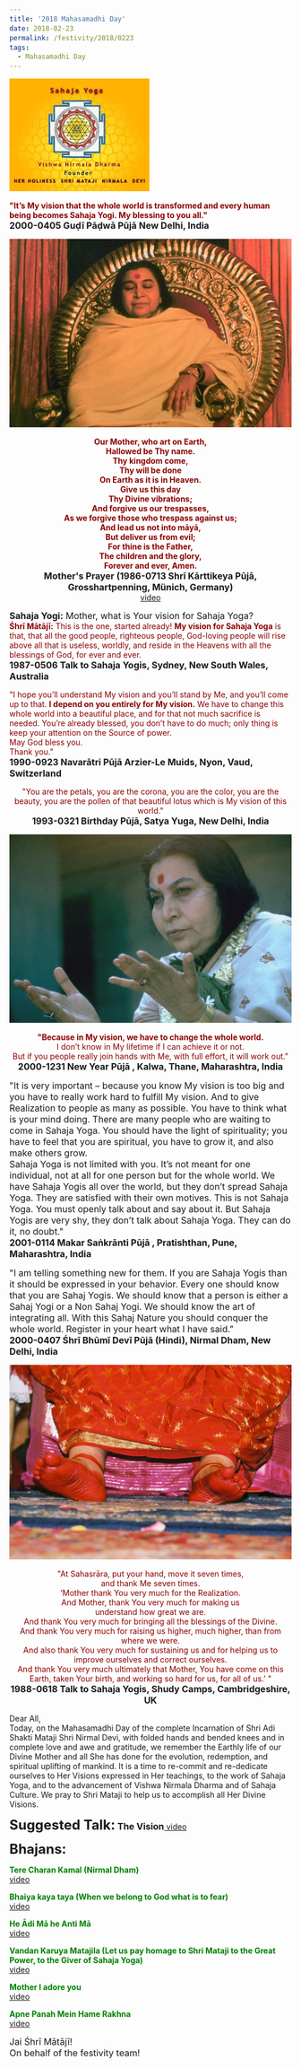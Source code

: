```yaml
---
title: '2018 Mahasamadhi Day'
date: 2018-02-23
permalink: /festivity/2018/0223
tags:
  - Mahasamadhi Day
---
```


![PICTURE 1](/images/image1.png)

<p>
<font color="DarkRed"><b>"It’s My vision that the whole world is transformed and every human being becomes Sahaja Yogi.
My blessing to you all."</b></font><br>
<font size="+0"><b>2000-0405 Guḍī Pāḍwā Pūjā  New Delhi, India</b></font>
</p>

<div style="text-align: center"><img src="/images/image322.png" /></div>

<p style="text-align:center;">
<font color="DarkRed"><b>Our Mother, who art on Earth,<br>	
Hallowed be Thy name.<br>
Thy kingdom come,<br>
Thy will be done<br>
On Earth as it is in Heaven.<br>
Give us this day<br>
Thy Divine vibrations;<br>
And forgive us our trespasses,<br>
As we forgive those who trespass against us;<br>
And lead us not into māyā,<br>
But deliver us from evil;<br>
For thine is the Father,<br>
The children and the glory,<br>
Forever and ever, Amen.</b></font><br>
<font size="+0"><b>Mother's Prayer (1986-0713 Shrī Kārttikeya Pūjā, Grosshartpenning, Münich, Germany)</b></font><br>
<a href="https://seven-teams.github.io/Videos_Links.html">video</a>
</p>

<p>
<font size="+0"><b>Sahaja Yogi:</b> Mother, what is Your vision for Sahaja Yoga?</font><br>
<font color="DarkRed"><b>Śhrī Mātājī:</b> This is the one, started already! <b>My vision for Sahaja Yoga</b> is that, that all the good people, righteous people, God-loving people will rise above all that is useless, worldly, and reside in the Heavens with all the blessings of God, for ever and ever.</font><br>
<font size="+0"><b>1987-0506 Talk to Sahaja Yogis,  Sydney, New South Wales, Australia</b></font>
</p>

<p>
<font color="DarkRed">"I hope you’ll understand My vision and you’ll stand by Me, and you’ll come up to that. <b>I depend on you entirely for My vision.</b> We have to change this whole world into a beautiful place, and for that not much sacrifice is needed. You’re already blessed, you don’t have to do much; only thing is keep your attention on the Source of power.<br>
May God bless you.<br>
Thank you."</font><br>
<font size="+0"><b>1990-0923 Navarātri Pūjā Arzier-Le Muids, Nyon, Vaud, Switzerland</b></font>
</p>

<p style="text-align:center;">
<font color="DarkRed">"You are the petals, you are the corona, you are the color, you are the beauty, you are the pollen of that beautiful lotus which is My vision of this world."</font><br>
<font size="+0"><b>1993-0321 Birthday Pūjā, Satya Yuga, New Delhi, India</b></font>
</p>

<div style="text-align: center"><img src="/images/image323.png" /></div>

<p style="text-align:center;">
<font color="DarkRed"><b>"Because in My vision, we have to change the whole world.</b><br>
I don’t know in My lifetime if I can achieve it or not.<br>
But if you people really join hands with Me, with full effort, it will work out."</font><br>
<font size="+0"><b>2000-1231 New Year Pūjā , Kalwa, Thane, Maharashtra, India</b></font>
</p>

<p>
<font size="+0">"It is very important – because you know My vision is too big and you have to really work hard to fulfill My vision. And to give Realization to people as many as possible. You have to think what is your mind doing. There are many people who are waiting to come in Sahaja Yoga. You should have the light of spirituality; you have to feel that you are spiritual, you have to grow it, and also make others grow.<br>
Sahaja Yoga is not limited with you. It’s not meant for one individual, not at all for one person but for the whole world. We have Sahaja Yogis all over the world, but they don’t spread Sahaja Yoga. They are satisfied with their own motives. This is not Sahaja Yoga. You must openly talk about and say about it. But Sahaja Yogis are very shy, they don’t talk about Sahaja Yoga. They can do it, no doubt."</font><br>
<font size="+0"><b>2001-0114 Makar Saṅkrānti Pūjā , Pratishthan, Pune, Maharashtra, India</b></font>
</p>

<p>
<font size="+0">"I am telling something new for them. If you are Sahaja Yogis than it should be expressed in your behavior. Every one should know that you are Sahaj Yogis. We should know that a person is either a Sahaj Yogi or a Non Sahaj Yogi. We should know the art of integrating all. With this Sahaj Nature you should conquer the whole world. Register in your heart what I have said."</font><br>
<font size="+0"><b>2000-0407 Śhrī Bhūmī Devī Pūjā (Hindi), Nirmal Dham, New Delhi, India</b></font>
</p>

<div style="text-align: center"><img src="/images/image324.png" /></div>

<p style="text-align:center;">
<font color="DarkRed">"At Sahasrāra, put your hand, move it seven times,<br>
and thank Me seven times.<br>
‘Mother thank You very much for the Realization.<br>
And Mother, thank You very much for making us<br>
understand how great we are.<br>
And thank You very much for bringing all the blessings of the Divine.<br>
And thank You very much for raising us higher, much higher, than from where we were.<br>
And also thank You very much for sustaining us and for helping us to improve ourselves and correct ourselves.<br> 
And thank You very much ultimately that Mother, You have come on this Earth, taken Your birth, and working so hard for us, for all of us.’ "</font><br>
<font size="+0"><b>1988-0618 Talk to Sahaja Yogis, Shudy Camps, Cambridgeshire, UK</b></font>
</p>

<p>
Dear All,<br>
Today, on the Mahasamadhi Day of the complete Incarnation of Shri Adi Shakti Mataji Shri Nirmal Devi, with folded hands and bended knees and in complete love and awe and gratitude, we remember the Earthly life of our Divine Mother and all She has done for the evolution, redemption, and spiritual uplifting of mankind.
It is a time to re-commit and re-dedicate ourselves to Her Visions expressed in Her teachings, to the work of Sahaja Yoga, and to the advancement of Vishwa Nirmala Dharma and of Sahaja Culture.  We  pray to Shri Mataji to help us to accomplish all Her Divine Visions.<br>
</p>

<font size="+2"><b>Suggested Talk:</b></font>
<font size="+0"><b>The Vision</b></font><a href="http://vimeo.com/27320205"> video</a><br>

<font size="+2"><b>Bhajans:</b></font>

<p>
<font color="green"><b>Tere Charan Kamal (Nirmal Dham)</b></font><br>
<a href="https://www.youtube.com/watch?v=mKrVNKlY7Hg">video</a> 
</p>

<p>
<font color="green"><b>Bhaiya kaya taya (When we belong to God what is to fear)</b></font><br>
<a href="https://www.youtube.com/watch?v=47fMsue7fs8">video</a>
</p>

<p>
<font color="green"><b>He Ādi Mā he Anti Mā</b></font><br>
<a href="https://www.youtube.com/watch?v=7xjFWTP_110">video</a> 
</p>

<p>
<font color="green"><b>Vandan Karuya Matajila (Let us pay homage to Shri Mataji to the Great Power, to the Giver of Sahaja Yoga)</b></font><br>
<a href="https://www.youtube.com/watch?v=ybCnMcQi2ZQ">video</a> 
</p>

<p>
<font color="green"><b>Mother I adore you</b></font><br>
<a href="https://www.youtube.com/watch?v=LsWaC7NktHA&list=PLuAVZW42aaCnQ3JW90xymBbcyS-gt6SE1&index=10">video</a>
</p>

<p>
<font color="green"><b>Apne Panah Mein Hame Rakhna</b></font><br>
<a href="https://www.youtube.com/watch?v=1zzMwHijwI0">video</a> 
</p>


<p>
<font size="+0">Jai Śhrī Mātājī!<br>
On behalf of the festivity team!</font>
</p>